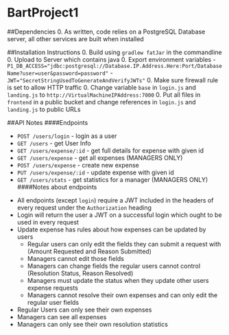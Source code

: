 # BartProject1

##Dependencies
0. As written, code relies on a PostgreSQL Database server, all other services are built when installed

##Installation Instructions
0. Build using `gradlew fatJar` in the commandline
0. Upload to Server which contains java 
0. Export environment variables
    - `P1_DB_ACCESS="jdbc:postgresql://Database.IP.Address.Here:Port/DatabaseName?user=user&password=password"`
    - `JWT="SecretStringUsedToGenerateAndVerifyJWTs"`
0. Make sure firewall rule is set to allow HTTP traffic
0. Change variable `base` in `login.js` and `landing.js` to `http://VirtualMachineIPAddress:7000`
0. Put all files in `frontend` in a public bucket and change references in `login.js` and `landing.js` to public URLs

##API Notes
####Endpoints
* `POST /users/login` - login as a user
* `GET /users` - get User Info
* `GET /users/expense/:id` - get full details for expense with given id
* `GET /users/expense` - get all expenses (MANAGERS ONLY)
* `POST /users/expense` - create new expense
* `PUT /users/expense/:id` - update expense with given id
* `GET /users/stats` - get statistics for a manager (MANAGERS ONLY)
####Notes about endpoints
- All endpoints (except `login`) require a JWT included in the headers of every request under the `Authorization` heading
- Login will return the user a JWT on a successful login which ought to be used in every request
- Update expense has rules about how expenses can be updated by users
    - Regular users can only edit the fields they can submit a request with (Amount Requested and Reason Submitted)
    - Managers cannot edit those fields
    - Managers can change fields the regular users cannot control (Resolution Status, Reason Resolved)
    - Managers must update the status when they update other users expense requests
    - Managers cannot resolve their own expenses and can only edit the regular user fields
- Regular Users can only see their own expenses
- Managers can see all expenses
- Managers can only see their own resolution statistics